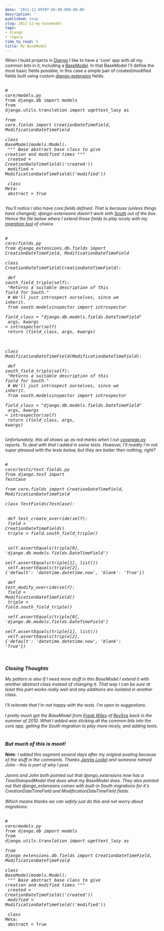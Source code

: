 ```yaml
---
date: '2011-12-09T07:05:00.000-08:00'
description: ''
published: true
slug: 2011-12-my-basemodel
tags:
- django
- legacy
time_to_read: 5
title: My BaseModel
---
```


When I build projects in <a href="http://djangoproject.com">Django</a> I like to have a 'core' app with all my common bits in it, including a <a href="https://github.com/opencomparison/opencomparison/blob/master/apps/core/models.py">BaseModel</a>. In that BaseModel I'll define the most basic fields possible, in this case a simple pair of created/modified fields built using custom <a href="http://djangopackages.com/packages/p/django-extensions/">django-extension</a> fields. <br /><br /><pre class="prettyprint-py"># core/models.py<br />from django.db import models<br />from django.utils.translation import ugettext_lazy as _<br /><br />from core.fields import CreationDateTimeField, ModificationDateTimeField<br /><br />class BaseModel(models.Model):<br />    """ Base abstract base class to give creation and modified times """<br />    created     = CreationDateTimeField(_('created'))<br />    modified    = ModificationDateTimeField(_('modified'))<br />    <br />    class Meta:<br />        abstract = True<br /></pre><br />You'll notice I also have core.fields defined. That is because (unless things have changed), django-extensions doesn't work with <a href="http://djangopackages.com/packages/p/south/">South</a> out of the box. Hence the file below where I extend those fields to play nicely with my <a href="http://djangopackages.com/grids/g/database-migration/">migration tool</a> of choice.<br /><br /><pre class="prettyprint-py"># core/fields.py<br />from django_extensions.db.fields import CreationDateTimeField, ModificationDateTimeField<br /><br />class CreationDateTimeField(CreationDateTimeField):<br /><br />    def south_field_triple(self):<br />        "Returns a suitable description of this field for South."<br />        # We'll just introspect ourselves, since we inherit.<br />        from south.modelsinspector import introspector<br />        field_class = "django.db.models.fields.DateTimeField"<br />        args, kwargs = introspector(self)<br />        return (field_class, args, kwargs)    <br />        <br />        <br />class ModificationDateTimeField(ModificationDateTimeField):<br /><br />    def south_field_triple(self):<br />        "Returns a suitable description of this field for South."<br />        # We'll just introspect ourselves, since we inherit.<br />        from south.modelsinspector import introspector<br />        field_class = "django.db.models.fields.DateTimeField"<br />        args, kwargs = introspector(self)<br />        return (field_class, args, kwargs)<br /></pre><br />Unfortunately, this all shows up as red marks when I run <a href="http://nedbatchelder.com/code/coverage/">coverage.py</a> reports. To deal with that I added in some tests. However, I'll readily I'm not super pleased with the tests below, but they are better then nothing, right?<br /><br /><pre class="prettyprint-py"># core/tests/test_fields.py<br />from django.test import TestCase<br /><br />from core.fields import CreationDateTimeField, ModificationDateTimeField<br /><br />class TestFields(TestCase):<br />    <br />    def test_create_override(self):<br />        field = CreationDateTimeField()<br />        triple = field.south_field_triple()<br />        <br />        self.assertEquals(triple[0], 'django.db.models.fields.DateTimeField')<br />        self.assertEquals(triple[1], list())<br />        self.assertEquals(triple[2], {'default': 'datetime.datetime.now', 'blank': 'True'})<br />        <br />    def test_modify_override(self):<br />        field = ModificationDateTimeField()<br />        triple = field.south_field_triple()<br />        <br />        self.assertEquals(triple[0], 'django.db.models.fields.DateTimeField')<br />        self.assertEquals(triple[1], list())<br />        self.assertEquals(triple[2], {'default': 'datetime.datetime.now', 'blank': 'True'})<br /></pre><br /><h3>Closing Thoughts</h3>My pattern is also If I need more stuff in this BaseModel I extend it with another abstract class instead of changing it. That way I can be sure at least this part works really well and any additions are isolated in another class.<br /><br />I'll reiterate that I'm not happy with the tests. I'm open to suggestions. <br /><br />I pretty much got the BaseModel from <a href="https://twitter.com/fwiles">Frank Wiles</a> of <a href="http://www.revsys.com/">RevSys</a> back in the summer of 2010. What I added was sticking all the common bits into the core app, getting the South migration to play more nicely, and adding tests.<br /><br /><h3>But much of this is moot!</h3><strong>Note</strong>: I added this segment several days after my original posting because of the stuff in the comments. Thanks <a href="http://twitter.com/jezdez">Jannis Leidel</a> and someone named John - this is part of why I post. <br /><br />Jannis and John both pointed out that django_extensions now has a TimeStampedModel that does what my BaseModel does. They also pointed out that django_extensions comes with built-in South migrations for it's CreationDateTimeField and ModificationDateTimeField fields.<br /><br />Which means thanks we can safely just do this and not worry about migrations:<br /><br /><pre class="prettyprint-py"># core/models.py<br />from django.db import models<br />from django.utils.translation import ugettext_lazy as _<br /><br />from django_extensions.db.fields import CreationDateTimeField, ModificationDateTimeField<br /><br />class BaseModel(models.Model):<br />    """ Base abstract base class to give creation and modified times """<br />    created     = CreationDateTimeField(_('created'))<br />    modified    = ModificationDateTimeField(_('modified'))<br />    <br />    class Meta:<br />        abstract = True<br /></pre>